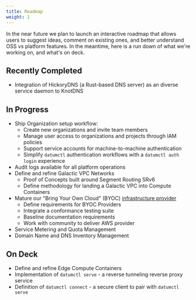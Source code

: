 ```yaml
---
title: Roadmap
weight: 1
---
```


In the near future we plan to launch an interactive roadmap that allows users to
suggest ideas, comment on existing ones, and better understand OSS vs platform
features. In the meantime, here is a run down of what we're working on, and
what's on deck.

## Recently Completed
- Integration of HickoryDNS (a Rust-based DNS server) as an diverse service daemon to KnotDNS

## In Progress
- Ship Organization setup workflow:
  - Create new organizations and invite team members
  - Manage user access to organizations and projects through IAM policies
  - Support service accounts for machine-to-machine authentication
  - Simplify `datumctl` authentication workflows with a `datumctl auth login` experience
- Audit logs available for all platform operations
- Define and refine Galactic VPC Networks
  - Proof of Concepts built around Segment Routing SRv6
  - Define methodology for landing a Galactic VPC into Compute Containers
- Mature our "Bring Your Own Cloud" (BYOC) [infrastructure provider](https://link.datum.net/gcp-provider)
  - Define requirements for BYOC Providers
  - Integrate a conformance testing suite
  - Baseline documentation requirements
  - Work with community to deliver AWS provider
- Service Metering and Quota Management
- Domain Name and DNS Inventory Management

## On Deck
- Define and refine Edge Compute Containers
- Implementation of `datumctl serve` - a reverse tunneling reverse proxy service
- Definition of `datumctl connect` - a secure client to pair with `datumctl serve`

